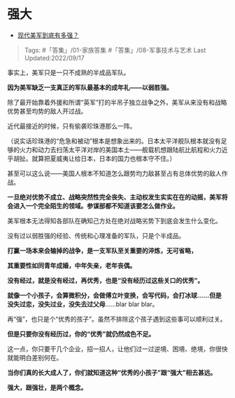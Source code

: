 # 强大

- [现代美军到底有多强？](https://www.zhihu.com/question/54957651/answer/2676679840)

>Tags: #「答集」/01-家族答集 #「答集」/08-军事技术与艺术 
>Last Updated:2022/09/17

事实上，美军只是一只不成熟的半成品军队。

**因为美军缺乏一支真正的军队最基本的成年礼——以弱胜强。**

除了最开始靠着外援和所谓“英军”打的半吊子独立战争之外，美军从来没有和战略优势甚至均势的敌人开过战。

近代最接近的时候，只有偷袭珍珠港那么一阵。

（说实话珍珠港的“危急和被动”根本是想象出来的。日本太平洋舰队根本就没有足够的火力和动力去扫荡太平洋对岸的美国本土——舰载机想跟陆航比航程和火力近乎胡扯。就算把夏威夷让给日本，日本的国力也根本守不住。）

甚至可以这么说——美国人根本不知道怎么跟势均力敌甚至占有总体优势的敌人作战。

**一旦绝对优势不成立、战略突然性完全丧失、主动权发生实实在在的动摇，美军将会进入一个完全陌生的领域。参谋部都不知道该要怎么做作业。**

美军根本无法得知各部队在确知己方处在绝对战略劣势下到底会发生什么变化。

  

没有过以弱胜强的经验、传统和心理准备的军队，只是个半成品。

**打赢一场本来会输掉的战争，是一支军队至关重要的淬炼，无可省略，**

**其重要性如同青年成婚，中年失亲，老年丧偶。**

**没有经过，就是没有经过，再优秀，也是“没有经历过这些关口的优秀”。**

**就像一个小孩子，会算微积分，会做傅立叶变换，会写代码，会打冰球……但是没失过恋，没失过业，没失去过父母**……blar blar blar。

再“强”，也只是个“优秀的孩子”。虽然不排除这个孩子遇到这些事可以顺利过关。

**但是只要你没有经历过，你的“优秀”就仍然成色不足。**

  

这一点，你只要干几个企业，招一招人，让他们过一过逆境、困境、绝境，你很快就能明白差别何在。

  

**当你们真的长大成人了，你们就知道这种“优秀的小孩子”跟“强大”相去甚远。**

  

**强大，跟强壮，是两个概念。**